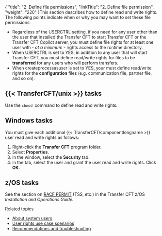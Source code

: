 {
    "title": "2. Define file permissions",
    "linkTitle": "2. Define file permission",
    "weight": "220"
}This section describes how to define read and write rights. The following points indicate when or why you may want to set these file permissions:

-   Regardless of the USERCTRL setting, if you need for any user other than the user that installed the Transfer CFT to start Transfer CFT or the Transfer CFT Copilot server, you must define file rights for at least one user with - *at a minimum* - rights access to the runtime directory.
-   When USERCTRL is set to YES, in addition to any user that will start Transfer CFT, you must define read/write rights for files to be **transferred** for any users who will perform transfers.
-   When createprocessasuser is set to YES, your must define read/write rights for the **configuration** files (e.g. communication file, partner file, and so on).

## {{< TransferCFT/unix  >}} tasks

Use the `chmod `command to define read and write rights.

## Windows tasks

You must give each additional {{< TransferCFT/componentlongname  >}} user read and write rights  as follows:

1.  Right-click the **<span class="mc-variable axway_variables.Component_Short_Name variable">Transfer CFT</span>** program folder.
2.  Select **Properties**.
3.  In the window, select the **Security** tab.
4.  In the tab, select the user and grant the user read and write rights. Click **OK**.

## z/OS tasks

See the section on [RACF PERMIT](#RACF%C2%A0pas) (TSS, etc.) in the Transfer CFT z/OS *Installation and Operations Guide.*

Related topics

-   [About system users](../)
-   [User rights use case scenarios](../user_rights_security_scenarios)
-   [Recommendations and troubleshooting](../user_rights_tips)
